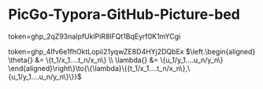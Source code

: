 # PicGo-Typora-GitHub-Picture-bed
token=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

token=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
$\left.\begin{aligned}
\theta{} &= \{t_1/x_1....t_n/x_n\}  \\
\lambda{} &= \{u_1/y_1....u_n/y_n\} 
\end{aligned}\right\}\to{\{\lambda}\{{t_1/x_1....t_n/x_n\},\{u_1/y_1....u_n/y_n\}\}}$
